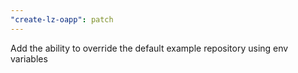 ```yaml
---
"create-lz-oapp": patch
---
```


Add the ability to override the default example repository using env variables
